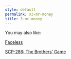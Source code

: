 ```yaml
---
style: default
permalink: X3-mr-money
title: 3-mr-money
---
```

You may also like:

[Faceless](http://scp-wiki.net/faceless)

[SCP-286: The Brothers' Game](http://scp-wiki.net/scp-286)

